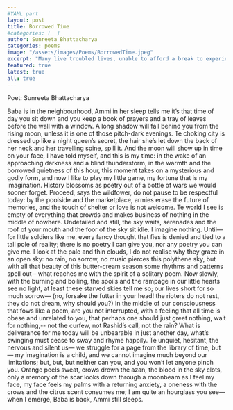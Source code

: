 ```yaml
---
#YAML part
layout: post
title: Borrowed Time
#categories: [  ]
author: Sunreeta Bhattacharya
categories: poems
image: "/assets/images/Poems/BorrowedTime.jpeg"
excerpt: "Many live troubled lives, unable to afford a break to experience or imagine life's beauty and calm. A young person strives to use her hour of prayer meaningfully."
featured: true
latest: true
all: true
---
```


Poet: Sunreeta Bhattacharya


Baba is in the neighbourhood, Ammi in her sleep
tells me it’s that time of day
you sit down and you keep
a book of prayers and a tray of leaves
before the wall with a window. A long shadow
will fall behind you from the rising moon,
unless it is one of those pitch-dark evenings.
Te choking city is dressed up
like a night queen’s secret,
the hair she’s let down the back of her neck
and her travelling spine, spill it. And
the moon will show up in time on your face,
I have told myself, and this is my time: in the wake
of an approaching darkness and a blind thunderstorm,
in the warmth and the borrowed quietness of this hour,
this moment takes on a mysterious and godly form, and now
I like to play my little game, my fortune
that is my imagination.
History blossoms as poetry
out of a bottle of wars we would sooner forget.
Proceed, says the wildfower, do not pause
to be respectful today:
by the poolside and the marketplace,
armies erase the future of memories,
and the touch of shelter or love is not welcome.
Te world I see is empty of everything
that crowds and makes business
of nothing in the middle of nowhere.
Undetailed and still, the sky waits,
serenades and the roof of your mouth and the foor of the sky
sit idle. I imagine nothing. Until—
for little soldiers like me,
every fancy thought that fies is
denied and tied to a tall pole of reality;
there is no poetry I can give you,
nor any poetry you can give me.
I look at the pale and thin clouds, I do
not realise why they graze in an open sky:
no rain, no sorrow, no music
pierces this polythene sky,
but with all that beauty of this butter-cream season
some rhythms and patterns spell out –
what reaches me with the spirit of a solitary poem. Now slowly,
with the burning and boiling, the spoils and the rampage
in our little hearts see no light,
at least these starved skies tell me so;
our lives short for so much sorrow—
(no, forsake the futter in your head!
the rioters do not rest, they do not dream, why should you?)
In the middle of our consciousness that fows like a poem, are you not interrupted, with a feeling that all
time is obese and unrelated to you, that perhaps one should just greet nothing, wait for nothing,--
not the curfew, not Rashid’s call, not the rain?
What is deliverance for me today
will be unbearable in just another day,
what’s swinging must cease to sway and rhyme happily.
Te unquiet, hesitant, the nervous and silent us—
we struggle for a page from the library of time, but—
my imagination is a child,
and we cannot imagine much beyond our limitations; but, but, but neither can you, and you won’t let anyone pinch you.
Orange peels sweat, crows drown the azan,
the blood in the sky clots, only a memory of the scar
looks down through a moonbeam
as I feel my face, my face feels my palms
with a returning anxiety, a oneness with the crows and the citrus scent
consumes me; I am quite an hourglass you see—
when I emerge, Baba is back, Ammi still sleeps.
